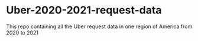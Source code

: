 # Uber-2020-2021-request-data
 This repo containing all the Uber request data in one region of America from 2020 to 2021
